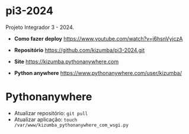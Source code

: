 # pi3-2024
Projeto Integrador 3 - 2024.

- **Como fazer deploy** https://www.youtube.com/watch?v=j6hsnVyjczA

- **Repositório** https://github.com/kizumba/pi3-2024.git

- **Site** https://kizumba.pythonanywhere.com

- **Python anywhere** https://www.pythonanywhere.com/user/kizumba/

# Pythonanywhere

- Atualizar repositório: `git pull`
- Atualizar aplicação: `touch /var/www/kizumba_pythonanywhere_com_wsgi.py`

